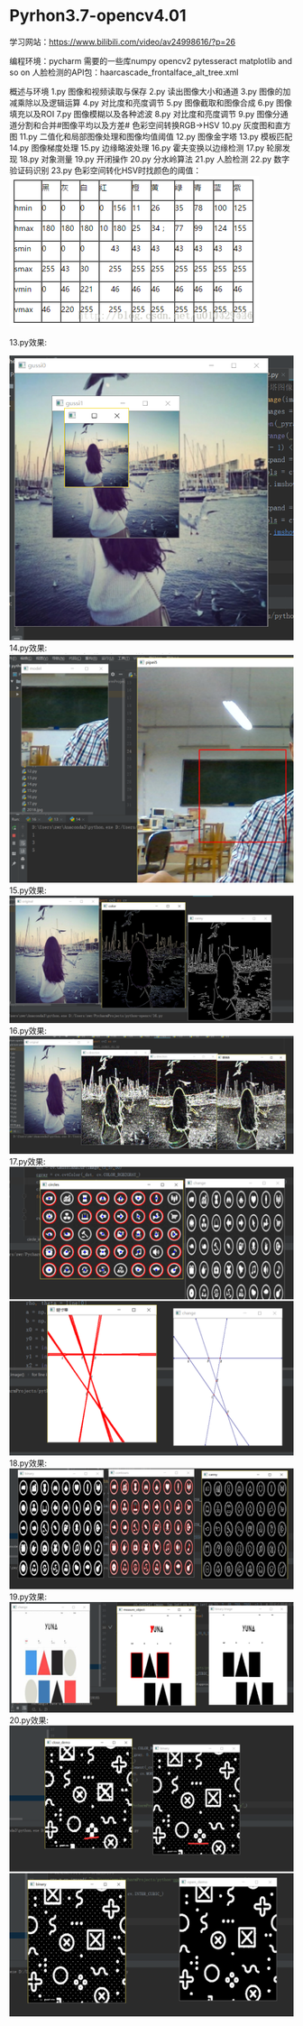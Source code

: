 # Pyrhon3.7-opencv4.01
学习网站：https://www.bilibili.com/video/av24998616/?p=26

编程环境：pycharm
需要的一些库numpy opencv2 pytesseract matplotlib and so on
人脸检测的API包：haarcascade_frontalface_alt_tree.xml

概述与环境 1.py
图像和视频读取与保存 2.py
读出图像大小和通道 3.py
图像的加减乘除以及逻辑运算 4.py
对比度和亮度调节 5.py
图像截取和图像合成 6.py
图像填充以及ROI 7.py
图像模糊以及各种滤波 8.py
对比度和亮度调节 9.py
图像分通道分割和合并#图像平均以及方差# 色彩空间转换RGB->HSV 10.py
灰度图和直方图 11.py
二值化和局部图像处理和图像均值阈值 12.py
图像金字塔 13.py
模板匹配 14.py
图像梯度处理 15.py
边缘略波处理 16.py
霍夫变换以边缘检测 17.py
轮廓发现 18.py
对象测量 19.py
开闭操作 20.py
分水岭算法 21.py
人脸检测 22.py
数字验证码识别 23.py
色彩空间转化HSV时找颜色的阈值：
![avatar](2018.jpg)


13.py效果:


![avatar](13.png)
14.py效果:
![avatar](14.png)
15.py效果:
![avatar](15.png)
16.py效果:
![avatar](16.png)
17.py效果:
![avatar](17.png)
![avatar](17.1.png)
18.py效果:
![avatar](18.png)
19.py效果:
![avatar](19.png)
20.py效果:
![avatar](20.png)
![avatar](20.1.png)


